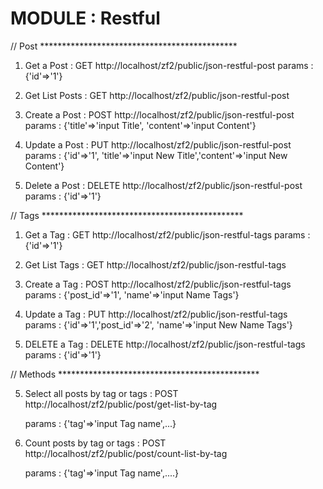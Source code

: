 <h1>MODULE : Restful</h1>


// Post *********************************************

1. Get a Post :
	GET http://localhost/zf2/public/json-restful-post
	params : {'id'=>'1'}

2. Get List Posts :
	GET http://localhost/zf2/public/json-restful-post	

3. Create a Post :
	POST http://localhost/zf2/public/json-restful-post	
	params : {'title'=>'input Title', 'content'=>'input Content'}

4. Update a Post :
	PUT http://localhost/zf2/public/json-restful-post	
	params : {'id'=>'1', 'title'=>'input New Title','content'=>'input New Content'}	

5. Delete a Post :
	DELETE http://localhost/zf2/public/json-restful-post	
	params : {'id'=>'1'}	



// Tags **********************************************

1. Get a Tag :
	GET http://localhost/zf2/public/json-restful-tags
	params : {'id'=>'1'}

2. Get List Tags :
	GET http://localhost/zf2/public/json-restful-tags

3. Create a Tag :
	POST http://localhost/zf2/public/json-restful-tags	
	params : {'post_id'=>'1', 'name'=>'input Name Tags'}	

4. Update a Tag :
	PUT http://localhost/zf2/public/json-restful-tags	
	params : {'id'=>'1','post_id'=>'2', 'name'=>'input New Name Tags'}	

5. DELETE a Tag :
	DELETE http://localhost/zf2/public/json-restful-tags	
	params : {'id'=>'1'}		



// Methods **********************************************

5. Select all posts by tag or tags :
	POST http://localhost/zf2/public/post/get-list-by-tag

	params : {'tag'=>'input Tag name',...}

6. Count posts by tag or tags :
	POST http://localhost/zf2/public/post/count-list-by-tag	
	
	params : {'tag'=>'input Tag name',....}


   